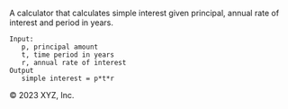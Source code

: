 

A calculator that calculates simple interest given principal, annual rate of interest and period 
in years.

```
Input:
   p, principal amount
   t, time period in years
   r, annual rate of interest
Output
   simple interest = p*t*r
```
© 2023 XYZ, Inc.
